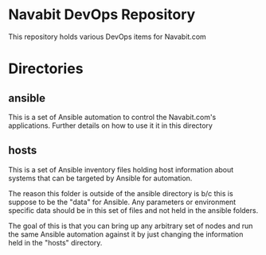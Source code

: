 Navabit DevOps Repository
===========================
This repository holds various DevOps items for Navabit.com

# Directories

## ansible
This is a set of Ansible automation to control the Navabit.com's applications.  Further details on how to use it
it in this directory

## hosts
This is a set of Ansible inventory files holding host information about systems that can be targeted by Ansible
for automation.

The reason this folder is outside of the ansible directory is b/c this is suppose to be the "data" for Ansible.  Any
parameters or environment specific data should be in this set of files and not held in the ansible folders.

The goal of this is that you can bring up any arbitrary set of nodes and run the same Ansible automation against it by
just changing the information held in the "hosts" directory.